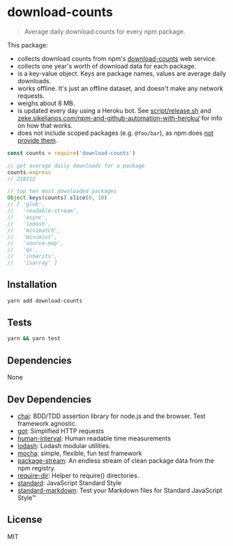 # download-counts

> Average daily download counts for every npm package.

This package:

- collects download counts from npm's [download-counts](https://github.com/npm/download-counts) web service.
- collects one year's worth of download data for each package.
- is a key-value object. Keys are package names, values are average daily downloads.
- works offline. It's just an offline dataset, and doesn't make any network requests.
- weighs about 8 MB.
- is updated every day using a Heroku bot. See
[script/release.sh](https://github.com/zeke/download-counts/blob/master/script/release.sh) and
[zeke.sikelianos.com/npm-and-github-automation-with-heroku/](http://zeke.sikelianos.com/npm-and-github-automation-with-heroku/) for info on how that works.
- does not include scoped packages (e.g. `@foo/bar`), as npm does
[not provide them](https://github.com/npm/registry/issues/59).

```js
const counts = require('download-counts')

// get average daily downloads for a package
counts.express
// 218212

// top ten most downloaded packages
Object.keys(counts).slice(0, 10)
// [ 'glob',
//   'readable-stream',
//   'async',
//   'lodash',
//   'minimatch',
//   'minimist',
//   'source-map',
//   'qs',
//   'inherits',
//   'isarray' ]
```

## Installation

```sh
yarn add download-counts
```

## Tests

```sh
yarn && yarn test
```

## Dependencies

None

## Dev Dependencies

- [chai](https://github.com/chaijs/chai): BDD/TDD assertion library for node.js and the browser. Test framework agnostic.
- [got](http://ghub.io/got): Simplified HTTP requests
- [human-interval](https://github.com/rschmukler/human-interval): Human readable time measurements
- [lodash](http://ghub.io/lodash): Lodash modular utilities.
- [mocha](https://github.com/mochajs/mocha): simple, flexible, fun test framework
- [package-stream](https://github.com/zeke/package-stream): An endless stream of clean package data from the npm registry.
- [require-dir](https://github.com/aseemk/requireDir): Helper to require() directories.
- [standard](https://github.com/feross/standard): JavaScript Standard Style
- [standard-markdown](http://ghub.io/standard-markdown): Test your Markdown files for Standard JavaScript Style™

## License

MIT
